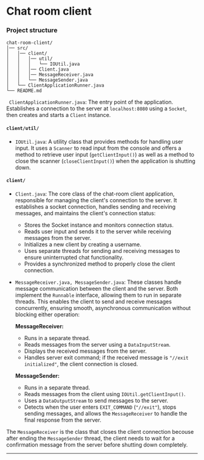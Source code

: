 # Chat room client


### Project structure

```plaintext
chat-room-client/
│── src/
│   │── client/
│   │   │── util/
│   │   │   └── IOUtil.java
│   │   │── Client.java
│   │   │── MessageReceiver.java
│   │   └── MessageSender.java
│   └── ClientApplicationRunner.java
└── README.md
```

` ClientApplicationRunner.java`: The entry point of the application. Establishes a connection to the server at `localhost:8080` using
a `Socket`, then creates and starts a `Client` instance.

#### **`client/util/`**

- `IOUtil.java`: A utility class that provides methods for handling user input. It uses a `Scanner` to read input from the console and 
offers a method to retrieve user input (`getClientInput()`) as well as a method to close the scanner (`closeClientInput()`) when the 
application is shutting down.

#### **`client/`**

- `Client.java`: The core class of the chat-room client application, responsible for managing the client's connection to the server. It 
establishes a socket connection, handles sending and receiving messages, and maintains the client's connection status:
   - Stores the Socket instance and monitors connection status.
   - Reads user input and sends it to the server while receiving messages from the server.
   - Initializes a new client by creating a username.
   - Uses separate threads for sending and receiving messages to ensure uninterrupted chat functionality.
   - Provides a synchronized method to properly close the client connection.


- `MessageReceiver.java, MessageSender.java`: These classes handle message communication between the client and the server. Both 
implement the `Runnable` interface, allowing them to run in separate threads. This enables the client to send and receive messages 
concurrently, ensuring smooth, asynchronous communication without blocking either operation:

   **MessageReceiver:**
   - Runs in a separate thread.
   - Reads messages from the server using a `DataInputStream`.
   - Displays the received messages from the server.
   - Handles server exit command; if the received message is `"//exit initialized"`, the client connection is closed.

   **MessageSender:**
   - Runs in a separate thread.
   - Reads messages from the client using `IOUtil.getClientInput()`.
   - Uses a `DataOutputStream` to send messages to the server.
   - Detects when the user enters `EXIT_COMMAND` (`"//exit"`), stops sending messages, and allows the `MessageReceiver` to handle the
   final response from the server.

The `MessageReceiver` is the class that closes the client connection becouse after ending the `MessageSender` thread, the client needs to 
wait for a confirmation message from the server before shutting down completely.

---